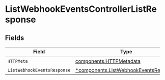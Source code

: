 # ListWebhookEventsControllerListResponse


## Fields

| Field                                                                                         | Type                                                                                          | Required                                                                                      | Description                                                                                   |
| --------------------------------------------------------------------------------------------- | --------------------------------------------------------------------------------------------- | --------------------------------------------------------------------------------------------- | --------------------------------------------------------------------------------------------- |
| `HTTPMeta`                                                                                    | [components.HTTPMetadata](../../models/components/httpmetadata.md)                            | :heavy_check_mark:                                                                            | N/A                                                                                           |
| `ListWebhookEventsResponse`                                                                   | [*components.ListWebhookEventsResponse](../../models/components/listwebhookeventsresponse.md) | :heavy_minus_sign:                                                                            | N/A                                                                                           |